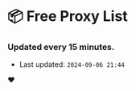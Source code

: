 # :package: Free Proxy List
### Updated every 15 minutes.

- Last updated: `2024-09-06 21:44`

:heart:
